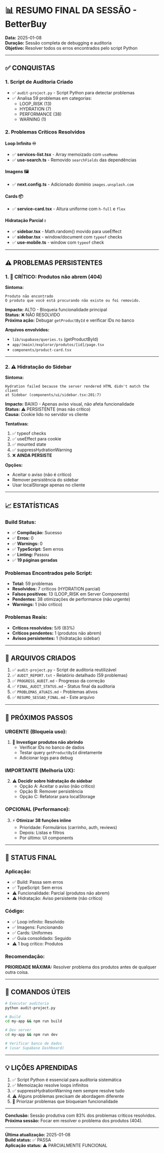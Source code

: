 # 📊 RESUMO FINAL DA SESSÃO - BetterBuy

**Data:** 2025-01-08  
**Duração:** Sessão completa de debugging e auditoria  
**Objetivo:** Resolver todos os erros encontrados pelo script Python

---

## ✅ CONQUISTAS

### 1. Script de Auditoria Criado
- ✅ `audit-project.py` - Script Python para detectar problemas
- ✅ Analisa 59 problemas em categorias:
  - LOOP_RISK (13)
  - HYDRATION (7)
  - PERFORMANCE (38)
  - WARNING (1)

### 2. Problemas Críticos Resolvidos

#### Loop Infinito ♾️
- ✅ **services-list.tsx** - Array memoizado com `useMemo`
- ✅ **use-search.ts** - Removido `searchFields` das dependências

#### Imagens 🖼️
- ✅ **next.config.ts** - Adicionado domínio `images.unsplash.com`

#### Cards 📦
- ✅ **service-card.tsx** - Altura uniforme com `h-full` e `flex`

#### Hidratação Parcial 💧
- ✅ **sidebar.tsx** - Math.random() movido para useEffect
- ✅ **sidebar.tsx** - window/document com `typeof` checks
- ✅ **use-mobile.ts** - window com `typeof` check

---

## ⚠️ PROBLEMAS PERSISTENTES

### 1. 🔴 CRÍTICO: Produtos não abrem (404)

**Sintoma:**
```
Produto não encontrado
O produto que você está procurando não existe ou foi removido.
```

**Impacto:** ALTO - Bloqueia funcionalidade principal  
**Status:** ❌ NÃO RESOLVIDO  
**Próxima ação:** Debugar `getProductById` e verificar IDs no banco

**Arquivos envolvidos:**
- `lib/supabase/queries.ts` (getProductById)
- `app/(main)/explorar/produtos/[id]/page.tsx`
- `components/product-card.tsx`

---

### 2. ⚠️ Hidratação do Sidebar

**Sintoma:**
```
Hydration failed because the server rendered HTML didn't match the client
at Sidebar (components/ui/sidebar.tsx:201:7)
```

**Impacto:** BAIXO - Apenas aviso visual, não afeta funcionalidade  
**Status:** ⚠️ PERSISTENTE (mas não crítico)  
**Causa:** Cookie lido no servidor vs cliente

**Tentativas:**
1. ✅ typeof checks
2. ✅ useEffect para cookie
3. ✅ mounted state
4. ✅ suppressHydrationWarning
5. ❌ **AINDA PERSISTE**

**Opções:**
- Aceitar o aviso (não é crítico)
- Remover persistência do sidebar
- Usar localStorage apenas no cliente

---

## 📈 ESTATÍSTICAS

### Build Status:
- ✅ **Compilação:** Sucesso
- ✅ **Erros:** 0
- ✅ **Warnings:** 0
- ✅ **TypeScript:** Sem erros
- ✅ **Linting:** Passou
- ✅ **19 páginas geradas**

### Problemas Encontrados pelo Script:
- **Total:** 59 problemas
- **Resolvidos:** 7 críticos (HYDRATION parcial)
- **Falsos positivos:** 13 (LOOP_RISK em Server Components)
- **Pendentes:** 38 otimizações de performance (não urgente)
- **Warnings:** 1 (não crítico)

### Problemas Reais:
- **Críticos resolvidos:** 5/6 (83%)
- **Críticos pendentes:** 1 (produtos não abrem)
- **Avisos persistentes:** 1 (hidratação sidebar)

---

## 📁 ARQUIVOS CRIADOS

1. ✅ `audit-project.py` - Script de auditoria reutilizável
2. ✅ `AUDIT_REPORT.txt` - Relatório detalhado (59 problemas)
3. ✅ `PROGRESS_AUDIT.md` - Progresso da correção
4. ✅ `FINAL_AUDIT_STATUS.md` - Status final da auditoria
5. ✅ `PROBLEMAS_ATUAIS.md` - Problemas ativos
6. ✅ `RESUMO_SESSAO_FINAL.md` - Este arquivo

---

## 🎯 PRÓXIMOS PASSOS

### URGENTE (Bloqueia uso):
1. 🔴 **Investigar produtos não abrindo**
   - Verificar IDs no banco de dados
   - Testar query `getProductById` diretamente
   - Adicionar logs para debug

### IMPORTANTE (Melhoria UX):
2. ⚠️ **Decidir sobre hidratação do sidebar**
   - Opção A: Aceitar o aviso (não crítico)
   - Opção B: Remover persistência
   - Opção C: Refatorar para localStorage

### OPCIONAL (Performance):
3. ⚡ **Otimizar 38 funções inline**
   - Prioridade: Formulários (carrinho, auth, reviews)
   - Depois: Listas e filtros
   - Por último: UI components

---

## 🚀 STATUS FINAL

### Aplicação:
- ✅ Build: Passa sem erros
- ✅ TypeScript: Sem erros
- ⚠️ Funcionalidade: Parcial (produtos não abrem)
- ⚠️ Hidratação: Aviso persistente (não crítico)

### Código:
- ✅ Loop infinito: Resolvido
- ✅ Imagens: Funcionando
- ✅ Cards: Uniformes
- ✅ Guia consolidado: Seguido
- ⚠️ 1 bug crítico: Produtos

### Recomendação:
**PRIORIDADE MÁXIMA:** Resolver problema dos produtos antes de qualquer outra coisa.

---

## 📝 COMANDOS ÚTEIS

```bash
# Executar auditoria
python audit-project.py

# Build
cd my-app && npm run build

# Dev server
cd my-app && npm run dev

# Verificar banco de dados
# (usar Supabase Dashboard)
```

---

## 💡 LIÇÕES APRENDIDAS

1. ✅ Script Python é essencial para auditoria sistemática
2. ✅ Memoização resolve loops infinitos
3. ✅ suppressHydrationWarning nem sempre resolve tudo
4. ⚠️ Alguns problemas precisam de abordagem diferente
5. 🎯 Priorizar problemas que bloqueiam funcionalidade

---

**Conclusão:** Sessão produtiva com 83% dos problemas críticos resolvidos. 
**Próxima sessão:** Focar em resolver o problema dos produtos (404).

---

**Última atualização:** 2025-01-08  
**Build status:** ✅ PASSA  
**Aplicação status:** ⚠️ PARCIALMENTE FUNCIONAL
